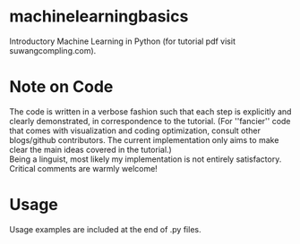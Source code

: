 # machinelearningbasics
Introductory Machine Learning in Python (for tutorial pdf visit suwangcompling.com).

# Note on Code
The code is written in a verbose fashion such that each step is explicitly and clearly demonstrated, in correspondence to the tutorial. (For ''fancier'' code that comes with visualization and coding optimization, consult other blogs/github contributors. The current implementation only aims to make clear the main ideas covered in the tutorial.)  
Being a linguist, most likely my implementation is not entirely satisfactory. Critical comments are warmly welcome!  

# Usage
Usage examples are included at the end of .py files.



